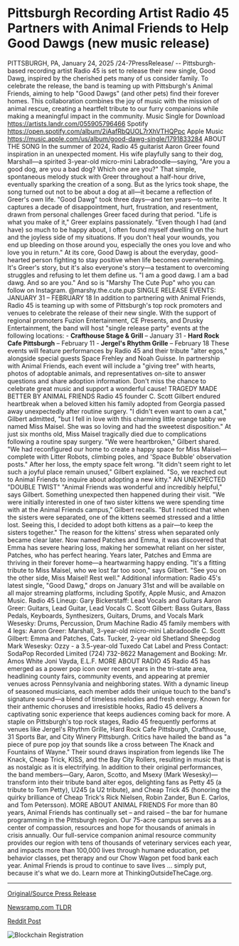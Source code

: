# Pittsburgh Recording Artist Radio 45 Partners with Animal Friends to Help Good Dawgs (new music release)

PITTSBURGH, PA, January 24, 2025 /24-7PressRelease/ -- Pittsburgh-based recording artist Radio 45 is set to release their new single, Good Dawg, inspired by the cherished pets many of us consider family. To celebrate the release, the band is teaming up with Pittsburgh's Animal Friends, aiming to help "Good Dawgs" (and other pets) find their forever homes.  This collaboration combines the joy of music with the mission of animal rescue, creating a heartfelt tribute to our furry companions while making a meaningful impact in the community.  Music Single for Download https://artists.landr.com/055905796466  Spotify https://open.spotify.com/album/2iAafRbQUOL7rXhVTHQPpc  Apple Music https://music.apple.com/us/album/good-dawg-single/1791833284  ABOUT THE SONG  In the summer of 2024, Radio 45 guitarist Aaron Greer found inspiration in an unexpected moment. His wife playfully sang to their dog, Marshall—a spirited 3-year-old micro-mini Labradoodle—saying, "Are you a good dog, are you a bad dog? Which one are you?"  That simple, spontaneous melody stuck with Greer throughout a half-hour drive, eventually sparking the creation of a song. But as the lyrics took shape, the song turned out not to be about a dog at all—it became a reflection of Greer's own life.  "Good Dawg" took three days—and ten years—to write. It captures a decade of disappointment, hurt, frustration, and resentment, drawn from personal challenges Greer faced during that period.  "Life is what you make of it," Greer explains passionately. "Even though I had (and have) so much to be happy about, I often found myself dwelling on the hurt and the joyless side of my situations. If you don't heal your wounds, you end up bleeding on those around you, especially the ones you love and who love you in return."  At its core, Good Dawg is about the everyday, good-hearted person fighting to stay positive when life becomes overwhelming. It's Greer's story, but it's also everyone's story—a testament to overcoming struggles and refusing to let them define us.  "I am a good dawg. I am a bad dawg. And so are you."  And so is "Marshy The Cute Pup" who you can follow on Instagram. @marshy.the.cute.pup  SINGLE RELEASE EVENTS: JANUARY 31 – FEBRUARY 18  In addition to partnering with Animal Friends, Radio 45 is teaming up with some of Pittsburgh's top rock promoters and venues to celebrate the release of their new single. With the support of regional promoters Fuzion Entertainment, CE Presents, and Drusky Entertainment, the band will host "single release party" events at the following locations:   - **Crafthouse Stage & Grill** – January 31  - **Hard Rock Cafe Pittsburgh** – February 11  - **Jergel's Rhythm Grille** – February 18   These events will feature performances by Radio 45 and their tribute "alter egos," alongside special guests Space Frehley and Noah Guisse.   In partnership with Animal Friends, each event will include a "giving tree" with hearts, photos of adoptable animals, and representatives on-site to answer questions and share adoption information. Don't miss the chance to celebrate great music and support a wonderful cause!  TRAGEDY MADE BETTER BY ANIMAL FRIENDS   Radio 45 founder C. Scott Gilbert endured heartbreak when a beloved kitten his family adopted from Georgia passed away unexpectedly after routine surgery. "I didn't even want to own a cat," Gilbert admitted, "but I fell in love with this charming little orange tabby we named Miss Maisel. She was so loving and had the sweetest disposition."   At just six months old, Miss Maisel tragically died due to complications following a routine spay surgery.  "We were heartbroken," Gilbert shared. "We had reconfigured our home to create a happy space for Miss Maisel—complete with Litter Robots, climbing poles, and 'Space Bubble' observation posts." After her loss, the empty space felt wrong. "It didn't seem right to let such a joyful place remain unused," Gilbert explained. "So, we reached out to Animal Friends to inquire about adopting a new kitty."  AN UNEXPECTED "DOUBLE TWIST"  "Animal Friends was wonderful and incredibly helpful," says Gilbert. Something unexpected then happened during their visit. "We were initially interested in one of two sister kittens we were spending time with at the Animal Friends campus," Gilbert recalls. "But I noticed that when the sisters were separated, one of the kittens seemed stressed and a little lost. Seeing this, I decided to adopt both kittens as a pair—to keep the sisters together."  The reason for the kittens' stress when separated only became clear later. Now named Patches and Emma, it was discovered that Emma has severe hearing loss, making her somewhat reliant on her sister, Patches, who has perfect hearing. Years later, Patches and Emma are thriving in their forever home—a heartwarming happy ending. "It's a fitting tribute to Miss Maisel, who we lost far too soon," says Gilbert. "See you on the other side, Miss Maisel! Rest well."  Additional information:  Radio 45's latest single, "Good Dawg," drops on January 31st and will be available on all major streaming platforms, including Spotify, Apple Music, and Amazon Music.  Radio 45 Lineup: Gary Bickerstaff: Lead Vocals and Guitars Aaron Greer: Guitars, Lead Guitar, Lead Vocals C. Scott Gilbert: Bass Guitars, Bass Pedals, Keyboards, Synthesizers, Guitars, Drums, and Vocals Mark Wesesky: Drums, Percussion, Drum Machine  Radio 45 family members with 4 legs: Aaron Greer: Marshall, 3-year-old micro-mini Labradoodle C. Scott Gilbert: Emma and Patches, Cats. Tucker, 2-year old Shetland Sheepdog Mark Wesesky: Ozzy - a 3.5-year-old Tuxedo Cat  Label and Press Contact:  SodaPop Recorded Limited (724) 732-8622  Management and Booking:  Mr. Amos White Joni Vayda, E.L.F.  MORE ABOUT RADIO 45  Radio 45 has emerged as a power pop icon over recent years in the tri-state area, headlining county fairs, community events, and appearing at premier venues across Pennsylvania and neighboring states. With a dynamic lineup of seasoned musicians, each member adds their unique touch to the band's signature sound—a blend of timeless melodies and fresh energy. Known for their anthemic choruses and irresistible hooks, Radio 45 delivers a captivating sonic experience that keeps audiences coming back for more.  A staple on Pittsburgh's top rock stages, Radio 45 frequently performs at venues like Jergel's Rhythm Grille, Hard Rock Cafe Pittsburgh, Crafthouse, 31 Sports Bar, and City Winery Pittsburgh.  Critics have hailed the band as "a piece of pure pop joy that sounds like a cross between The Knack and Fountains of Wayne." Their sound draws inspiration from legends like The Knack, Cheap Trick, KISS, and the Bay City Rollers, resulting in music that is as nostalgic as it is electrifying.  In addition to their original performances, the band members—Gary, Aaron, Scotto, and Msexy (Mark Wesesky)—transform into their tribute band alter egos, delighting fans as Petty 45 (a tribute to Tom Petty), U245 (a U2 tribute), and Cheap Trick 45 (honoring the quirky brilliance of Cheap Trick's Rick Nielsen, Robin Zander, Bun E. Carlos, and Tom Petersson).  MORE ABOUT ANIMAL FRIENDS  For more than 80 years, Animal Friends has continually set – and raised – the bar for humane programming in the Pittsburgh region. Our 75-acre campus serves as a center of compassion, resources and hope for thousands of animals in crisis annually. Our full-service companion animal resource community provides our region with tens of thousands of veterinary services each year, and impacts more than 100,000 lives through humane education, pet behavior classes, pet therapy and our Chow Wagon pet food bank each year. Animal Friends is proud to continue to save lives … simply put, because it's what we do. Learn more at ThinkingOutsideTheCage.org. 

---

[Original/Source Press Release](https://www.24-7pressrelease.com/press-release/518862/pittsburgh-recording-artist-radio-45-partners-with-animal-friends-to-help-good-dawgs-new-music-release)
                    

[Newsramp.com TLDR](https://newsramp.com/curated-news/radio-45-teams-up-with-animal-friends-to-release-new-single-good-dawg/2df008a6e8a1249136de6e6bc3adee67) 

 



[Reddit Post](https://www.reddit.com/r/Lifestyle_Culture/comments/1i8qpdw/radio_45_teams_up_with_animal_friends_to_release/) 



![Blockchain Registration](https://cdn.newsramp.app/24-7PressRelease/qrcode/251/24/riftQBju.webp)